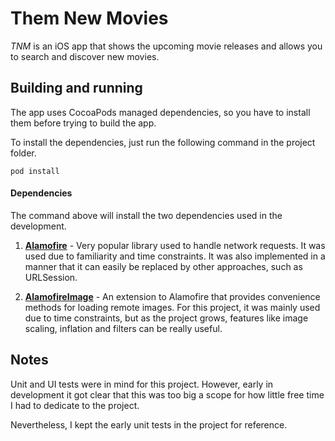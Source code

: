 # Them New Movies
*TNM* is an iOS app that shows the upcoming movie releases and allows you to search and discover new movies.


## Building and running
The app uses CocoaPods managed dependencies, so you have to install them before trying to build the app.

To install the dependencies, just run the following command in the project folder.
```
pod install
```

#### Dependencies
The command above will install the two dependencies used in the development.
1. **[Alamofire](https://github.com/Alamofire/Alamofire)** - Very popular library used to handle network requests. It was used due to familiarity and time constraints. It was also implemented in a manner that it can easily be replaced by other approaches, such as URLSession.

2. **[AlamofireImage](https://github.com/Alamofire/AlamofireImage)** - An extension to Alamofire that provides convenience methods for loading remote images. For this project, it was mainly used due to time constraints, but as the project grows, features like image scaling, inflation and filters can be really useful.

## Notes
Unit and UI tests were in mind for this project. However, early in development it got clear that this was too big a scope for how little free time I had to dedicate to the project.

Nevertheless, I kept the early unit tests in the project for reference.